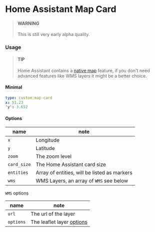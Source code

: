 # Home Assistant Map Card

> #### WARNING
> 
> This is still very early alpha quality.

### Usage

> #### TIP
>
> Home Assistant contains a [native map](https://www.home-assistant.io/dashboards/map/) feature, if you don't need advanced features like WMS layers it might be a better choice.

#### Minimal
```yaml
type: custom:map-card
x: 51.23
'y': 3.652
```

#### Options

| name                   | note |
| -----------            | ----------- |
| `x`      | Longitude |
| `y`   | Latitude        |
| `zoom` | The zoom level |
| `card_size` | The Home Assistant card size |
| `entities`  | Array of entities, will be listed as markers |
| `wms`         | WMS Layers, an array of `WMS` see below |

`WMS` options

| name                  | note |
|-----------------------|------|
| `url`                 | The url of the layer |
| `options`             | The leaflet layer [options](https://leafletjs.com/reference.html#tilelayer-wms) |

